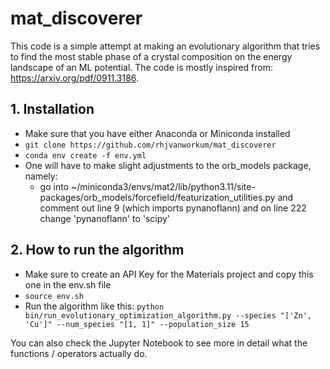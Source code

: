 # mat_discoverer

This code is a simple attempt at making an evolutionary algorithm that tries to find the most stable phase of a crystal composition on the energy landscape of an ML potential. The code is mostly inspired from: https://arxiv.org/pdf/0911.3186.

## 1. Installation
- Make sure that you have either Anaconda or Miniconda installed
- `git clone https://github.com/rhjvanworkum/mat_discoverer`
- `conda env create -f env.yml`
- One will have to make slight adjustments to the orb_models package, namely:
    - go into ~/miniconda3/envs/mat2/lib/python3.11/site-packages/orb_models/forcefield/featurization_utilities.py and comment out line 9 (which imports pynanoflann) and on line 222 change 'pynanoflann' to 'scipy'

## 2. How to run the algorithm
- Make sure to create an API Key for the Materials project and copy this one in the env.sh file
- `source env.sh`
- Run the algorithm like this: `python bin/run_evolutionary_optimization_algorithm.py --species "['Zn', 'Cu']" --num_species "[1, 1]" --population_size 15`

You can also check the Jupyter Notebook to see more in detail what the functions / operators actually do.